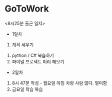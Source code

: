 # GoToWork

<8시25분 출근 일지>

- 1일차
1. 계획 세우기
  1) python / C# 복습하기
  2) 파이널 프로젝트 미리 해보기
  
- 2일차 
1. 8시 47분 작성 - 월요일 아침 차량 사람 많다. 멀미함
2. 금요일 학습 복습
